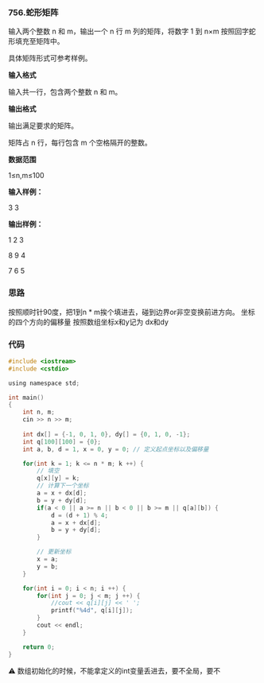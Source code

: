 ### 756.蛇形矩阵
输入两个整数 n 和 m，输出一个 n 行 m 列的矩阵，将数字 1 到 n×m 按照回字蛇形填充至矩阵中。

具体矩阵形式可参考样例。

**输入格式**

输入共一行，包含两个整数 n 和 m。

**输出格式**

输出满足要求的矩阵。

矩阵占 n 行，每行包含 m 个空格隔开的整数。

**数据范围**

1≤n,m≤100

**输入样例：** 

3 3

**输出样例：** 

1 2 3

8 9 4

7 6 5

### 思路

按照顺时针90度，把1到n * m挨个填进去，碰到边界or非空变换前进方向。
坐标的四个方向的偏移量 按照数组坐标x和y记为 dx和dy

### 代码
```c
#include <iostream>
#include <cstdio>

using namespace std;

int main()
{
    int n, m;
    cin >> n >> m;
    
    int dx[] = {-1, 0, 1, 0}, dy[] = {0, 1, 0, -1};
    int q[100][100] = {0};
    int a, b, d = 1, x = 0, y = 0; // 定义起点坐标以及偏移量

    for(int k = 1; k <= n * m; k ++) {
        // 填空
        q[x][y] = k;
        // 计算下一个坐标
        a = x + dx[d];
        b = y + dy[d];
        if(a < 0 || a >= n || b < 0 || b >= m || q[a][b]) {
            d = (d + 1) % 4;
            a = x + dx[d];
            b = y + dy[d];
        } 

        // 更新坐标
        x = a;
        y = b;
    }

    for(int i = 0; i < n; i ++) {
        for(int j = 0; j < m; j ++) {
            //cout << q[i][j] << ' ';
            printf("%4d", q[i][j]);
        }
        cout << endl;
    }

    return 0;
}
```

⚠ 数组初始化的时候，不能拿定义的int变量丢进去，要不全局，要不
